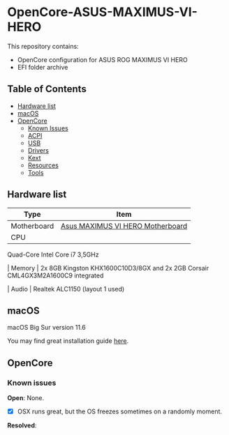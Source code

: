 # OpenCore-ASUS-MAXIMUS-VI-HERO

This repository contains:

- OpenCore configuration for ASUS ROG MAXIMUS VI HERO
- EFI folder archive

## Table of Contents

- [Hardware list](#hardware-list)
- [macOS](#macos)
- [OpenCore](#opencore)
  - [Known Issues](#known-issues)
  - [ACPI](#acpi)
  - [USB](#usb)
  - [Drivers](#drivers)
  - [Kext](#kext)
  - [Resources](#resources)
  - [Tools](#tools)

## Hardware list

| Type | Item |
| ---- | ---- |
| Motherboard | [Asus MAXIMUS VI HERO Motherboard](hhttps://pcpartpicker.com/product/msw323/asus-motherboard-maximusvihero) |
| CPU |
  Quad-Core Intel Core i7 3,5GHz 


| Memory | 
  2x 8GB Kingston KHX1600C10D3/8GX and 2x 2GB Corsair CML4GX3M2A1600C9 integrated 
  
| Audio  | 
  Realtek ALC1150 (layout 1 used)


## macOS

macOS Big Sur version 11.6 

You may find great installation guide [here](https://dortania.github.io/OpenCore-Install-Guide/installer-guide/).

## OpenCore

### Known issues

**Open**: None.
- [x] OSX runs great, but the OS freezes sometimes on a randomly moment.

**Resolved**:
